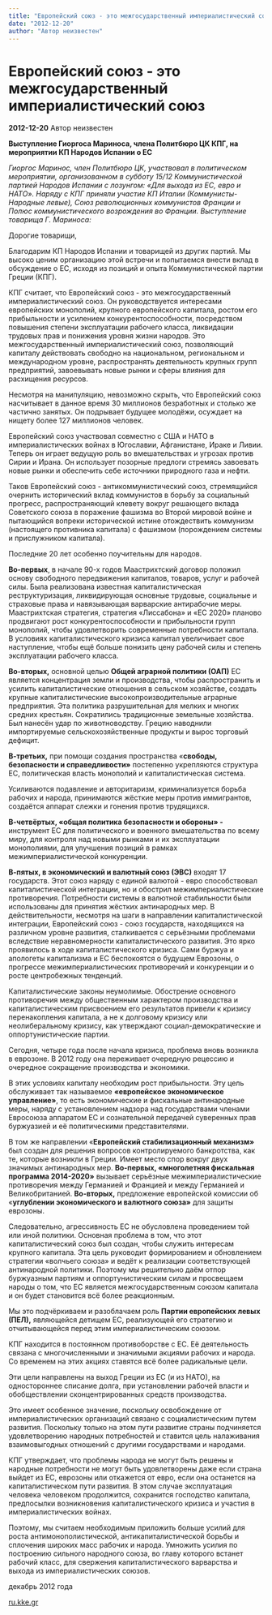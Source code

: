 ```yaml
---
title: "Европейский союз - это межгосударственный империалистический союз"
date: "2012-12-20"
author: "Автор неизвестен"
---
```


# Европейский союз - это межгосударственный империалистический союз

**2012-12-20** Автор неизвестен

**Выступление Гиоргоса Мариноса, члена Политбюро ЦК КПГ, на мероприятии КП Народов Испании о ЕС**

*Гиоргос Маринос, член Политбюро ЦК, участвовал в политическом мероприятии, организованном в субботу 15/12 Коммунистической партией Народов Испании с лозунгом: «Для выхода из ЕС, евро и НАТО». Наряду с КПГ приняли участие КП Италии (Коммунисты-Народные левые), Союз революционных коммунистов Франции и Полюс коммунистического возрождения во Франции. Выступление товарища Г. Мариноса:*

Дорогие товарищи,

Благодарим КП Народов Испании и товарищей из других партий. Мы высоко ценим организацию этой встречи и попытаемся внести вклад в обсуждение о ЕС, исходя из позиций и опыта Коммунистической партии Греции (КПГ).

КПГ считает, что Европейский союз - это межгосударственный империалистический союз. Он руководствуется интересами европейских монополий, крупного европейского капитала, ростом его прибыльности и усилением конкурентоспособности, посредством повышения степени эксплуатации рабочего класса, ликвидации трудовых прав и понижения уровня жизни народов. Это межгосударственный империалистический союз, позволяющий капиталу действовать свободно на национальном, региональном и международном уровне, распространять деятельность крупных групп предприятий, завоевывать новые рынки и сферы влияния для расхищения ресурсов.

Несмотря на манипуляцию, невозможно скрыть, что Европейский союз насчитывает в данное время 30 миллионов безработных и столько же частично занятых. Он подрывает будущее молодёжи, осуждает на нищету более 127 миллионов человек.

Европейский союз участвовал совместно с США и НАТО в империалистических войнах в Югославии, Афганистане, Ираке и Ливии. Теперь он играет ведущую роль во вмешательствах и угрозах против Сирии и Ирана. Он использует позорные предлоги стремясь завоевать новые рынки и обеспечить себе источники природного газа и нефти.

Таков Европейский союз - антикоммунистический союз, стремящийся очернить исторический вклад коммунистов в борьбу за социальный прогресс, распространяющий клевету вокруг решающего вклада Советского союза в поражение фашизма во Второй мировой войне и пытающийся вопреки исторической истине отождествить коммунизм (настоящего противника капитала) с фашизмом (порождением системы и прислужником капитала).

Последние 20 лет особенно поучительны для народов.

**Во-первых**, в начале 90-х годов Маастрихтский договор положил основу свободного передвижения капиталов, товаров, услуг и рабочей силы. Была реализована известная капиталистическая реструктуризация, ликвидирующая основные трудовые, социальные и страховые права и навязывающая варварские антирабочие меры. Маастрихтская стратегия, стратегия «Лиссабона» и «ЕС 2020» планово продвигают рост конкурентоспособности и прибыльности групп монополий, чтобы удовлетворить современные потребности капитала. В условиях капиталистического кризиса капитал увеличивает свое наступление, чтобы ещё больше понизить цену рабочей силы и степень эксплуатации рабочего класса.

**Во-вторых,** основной целью **Общей аграрной политики (ОАП)** ЕС является концентрация земли и производства, чтобы распространить и усилить капиталистические отношения в сельском хозяйстве, создать крупные капиталистические высокопроизводительные аграрные предприятия. Эта политика разрушительная для мелких и многих средних крестьян. Сократились традиционные земельные хозяйства. Был нанесён удар по животноводству. Грецию наводнили импортируемые сельскохозяйственные продукты и вырос торговый дефицит.

**В-третьих,** при помощи создания пространства «**свободы, безопасности и справедливости»** постепенно укрепляются структура ЕС, политическая власть монополий и капиталистическая система.

Усиливаются подавление и авторитаризм, криминализуется борьба рабочих и народа, принимаются жёсткие меры против иммигрантов, создаётся аппарат слежки и гонения против трудящихся.

**В-четвёртых, «общая политика безопасности и обороны» -** инструмент ЕС для политического и военного вмешательства по всему миру, для контроля над новыми рынками и их эксплуатации монополиями, для улучшения позиций в рамках межимпериалистической конкуренции.

**В-пятых, в экономический и валютный союз (ЭВС)** входят 17 государств. Этот союз наряду с единой валютой - евро способствовал капиталистической интеграции, но и обострил межимпериалистические противоречия. Потребности системы в валютной стабильности были использованы для принятия жёстких антинародных мер. В действительности, несмотря на шаги в направлении капиталистической интеграции, Европейский союз - союз государств, находящихся на различном уровне развития, сталкивается с серьёзными проблемами вследствие неравномерности капиталистического развития. Это ярко проявилось в ходе капиталистического кризиса. Сами буржуа и апологеты капитализма и ЕС беспокоятся о будущем Еврозоны, о прогрессе межимпериалистических противоречий и конкуренции и о росте центробежных тенденций.

Капиталистические законы неумолимые. Обострение основного противоречия между общественным характером производства и капиталистическим присвоением его результатов привели к кризису перенакопления капитала, а не к долговому кризису или неолиберальному кризису, как утверждают социал-демократические и оппортунистические партии.

Сегодня, четыре года после начала кризиса, проблема вновь возникла в еврозоне. В 2012 году она переживает очередную рецессию и очередное сокращение производства и экономики.

В этих условиях капиталу необходим рост прибыльности. Эту цель обслуживает так называемое **«европейское экономическое управление»**, то есть экономические и фискальные антинародные меры, наряду с установлением надзора над государствами членами Евросоюза аппаратом ЕС и сознательной передачей суверенных прав буржуазией и её политическими представителями.

В том же направлении «**Европейский стабилизационный механизм»** был создан для решения вопросов контролируемого банкротства, как те, которые возникли в Греции. Имеет место спор вокруг двух значимых антинародных мер. **Во-первых, «многолетняя фискальная программа 2014-2020»** вызывает серьёзные межимпериалистические противоречия между Германией и Францией и между Германией и Великобританией. **Во-вторых,** предложение европейской комиссии об «**углублении экономического и валютного союза»** для защиты еврозоны.

Следовательно, агрессивность ЕС не обусловлена проведением той или иной политики. Основная проблема в том, что этот капиталистический союз был создан, чтобы служить интересам крупного капитала. Эта цель руководит формированием и обновлением стратегии «волчьего союза» и ведёт к реализации соответствующей антинародной политики. Поэтому мы решительно даём отпор буржуазным партиям и оппортунистическим силам и просвещаем народы о том, что ЕС является межгосударственным союзом капитала и он будет становится всё более реакционным.

Мы это подчёркиваем и разоблачаем роль **Партии европейских левых (ПЕЛ),** являющейся детищем ЕС, реализующей его стратегию и отчитывающейся перед этим империалистическим союзом.

КПГ находится в постоянном противоборстве с ЕС. Её деятельность связана с многочисленными и значимыми акциями рабочих и народа. Со временем на этих акциях ставятся всё более радикальные цели.

Эти цели направлены на выход Греции из ЕС (и из НАТО), на одностороннее списание долга, при установлении рабочей власти и обобществлении сконцентрированных средств производства.

Это имеет особенное значение, поскольку освобождение от империалистических организаций связано с социалистическим путем развития. Поскольку только на этом пути развитие страны подчиняется удовлетворению народных потребностей и ставится цель налаживания взаимовыгодных отношений с другими государствами и народами.

КПГ утверждает, что проблемы народа не могут быть решены и народные потребности не могут быть удовлетворены даже если страна выйдет из ЕС, еврозоны или откажется от евро, если она останется на капиталистическом пути развития. В этом случае эксплуатация человека человеком продолжится, сохранится господство капитала, предпосылки возникновения капиталистического кризиса и участия в империалистических войнах.

Поэтому, мы считаем необходимым приложить больше усилий для роста антимонополистической, антикапиталистической борьбы и сплочения широких масс рабочих и народа. Умножить усилия по построению сильного народного союза, во главу которого встанет рабочий класс, для свержения капиталистического варварства и выхода из империалистических союзов.

декабрь 2012 года

[ru.kke.gr](http://ru.kke.gr/news/news2012/2012-12-17-marinoy)